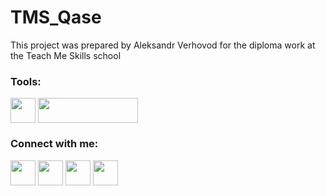 # TMS_Qase
This project was prepared by Aleksandr Verhovod for the diploma work at the Teach Me Skills school


###  Tools:
<p align="left">
<a target="blank"><img align="center" src="https://upload.wikimedia.org/wikipedia/commons/d/d5/Selenium_Logo.png" height="40" width="40" /></a>
<a target="blank"><img align="center" src="https://www.pinclipart.com/picdir/big/315-3152417_testng-is-also-for-the-java-programming-language.png" height="40" width="160" /></a>
  
</p>




### Connect with me:
<p align="left">
<a href="https://verhovodaleksandr.wixsite.com/main" target="blank"><img align="center" src="https://www.clipartmax.com/png/full/171-1714934_globe-blue-blue-web-icon-png.png" height="40" width="40" /></a>
<a href="https://t.me/MrAlexandr_V" target="blank"><img align="center" src="https://raw.githubusercontent.com/daniilshat/daniilshat/2d7eafe5250314b3d422c86b35de062e0f1f5178/icons/Telegram.svg"  height="40" width="40" /></a>
<a href="https://join.skype.com/invite/lRtgPnSkXOPz" target="blank"><img align="center" src="https://i.pinimg.com/originals/12/ef/48/12ef48f4f80af98b24d531b99c369039.png"  height="40" width="40" /></a>
<a href="https://www.linkedin.com/in/aleksandr-verhovod/" target="blank"><img align="center" src="https://www.clipartmax.com/png/full/141-1418548_linkedin-%C3%ADcones-linkedin-png.png" height="40" width="40" /></a>

</p>
